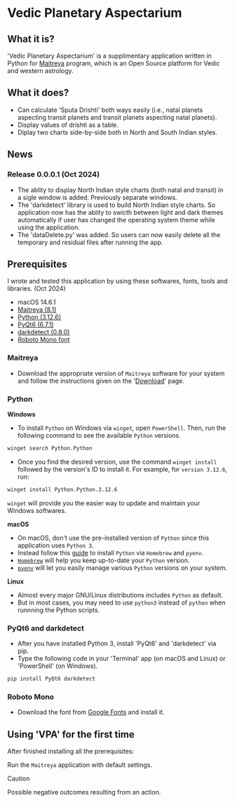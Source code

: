 <!--
 Vedic Planetary Aspectarium (Version 0.0.0.1)
 
 Copyright (C) 2024 Sithu Aung <https://github.com/SithuAung1988>
 
 This file is part of Vedic Planetary Aspectarium.
 
 Vedic Planetary Aspectarium is free software: you can redistribute it and/or modify
 it under the terms of the GNU General Public License as published by
 the Free Software Foundation, either version 3 of the License, or
 (at your option) any later version.
 
 Vedic Planetary Aspectarium is distributed in the hope that it will be useful,
 but WITHOUT ANY WARRANTY; without even the implied warranty of
 MERCHANTABILITY or FITNESS FOR A PARTICULAR PURPOSE.  See the
 GNU General Public License for more details.
 
 You should have received a copy of the GNU General Public License
 along with Vedic Planetary Aspectarium.  If not, see <https://www.gnu.org/licenses/>.
-->

# Vedic Planetary Aspectarium

## What it is?
'Vedic Planetary Aspectarium' is a supplimentary application written in Python for [Maitreya](https://saravali.github.io/) program, which is an Open Source platform for Vedic and western astrology.

## What it does?
- Can calculate 'Sputa Drishti' both ways easily (i.e., natal planets aspecting transit planets and transit planets aspecting natal planets).
- Display values of drishti as a table.
- Diplay two charts side-by-side both in North and South Indian styles.

## News
### Release 0.0.0.1 (Oct 2024)
- The ablity to display North Indian style charts (both natal and transit) in a sigle window is added. Previously separate windows.
- The 'darkdetect' library is used to build North Indian style charts. So application now has the ablity to swicth between light and dark themes automatically if user has changed the operating system theme while using the application.
- The 'dataDelete.py' was added. So users can now easily delete all the temporary and residual files after running the app.

## Prerequisites
I wrote and tested this application by using these softwares, fonts, tools and libraries. (Oct 2024)
- macOS 14.6.1
- [Maitreya (8.1)](https://saravali.github.io/)
- [Python (3.12.6)](https://www.python.org/)
- [PyQt6 (6.7.1)](https://pypi.org/project/PyQt6/)
- [darkdetect (0.8.0)](https://github.com/albertosottile/darkdetect/releases)
- [Roboto Mono font](https://fonts.google.com/specimen/Roboto+Mono)

### Maitreya
- Download the appropriate version of `Maitreya` software for your system and follow the instructions given on the '[Download](https://saravali.github.io/download.html)' page.

### Python

**Windows**
- To install `Python` on Windows via `winget`, open `PowerShell`. Then, run the following command to see the available `Python` versions.
```sh
winget search Python.Python
```
- Once you find the desired version, use the command `winget install` followed by the version's ID to install it. For example, for `version 3.12.6`, run:
```sh
winget install Python.Python.3.12.6
```
`winget` will provide you the easier way to update and maintain your Windows softwares.

**macOS**
- On macOS, don't use the pre-installed version of `Python` since this application uses `Python 3`.
- Instead follow this [guide](https://www.freecodecamp.org/news/python-version-on-mac-update/) to install `Python` via `Homebrew` and `pyenv`.
- [`Homebrew`](https://brew.sh/) will help you keep up-to-date your `Python` version.
- [`pyenv`](https://github.com/pyenv/pyenv) will let you easily manage various `Python` versions on your system.

**Linux**
- Almost every major GNU/Linux distributions includes `Python` as default.
- But in most cases, you may need to use `python3` instead of `python` when runnning the Python scripts.

### PyQt6 and darkdetect
- After you have installed Python 3, install 'PyQt6' and 'darkdetect' via pip.
- Type the following code in your 'Terminal' app (on macOS and Linux) or 'PowerShell' (on Windows).
```sh
pip install PyQt6 darkdetect
```

### Roboto Mono
- Download the font from [Google Fonts](https://fonts.google.com/specimen/Roboto+Mono) and install it.

## Using 'VPA' for the first time
After finished installing all the prerequisites:

Run the `Maitreya` application with default settings.
> [!CAUTION]
> Possible negative outcomes resulting from an action.


<!--
As far as I know, major both open source and free (free as in beer) vedic / jyotish software such as Maitreya and Jagannatha Hora cannot perform calculation and displaying planetary aspect (angular distances between planets) information between two charts such as between natal chart and transit chart or between natal chart and Tajaka chart, etc.
Although there is a way to see natal and transit chart side by side in JHora, it just simply display two charts and not much useful for my use cases.


At current stage, 
-->
